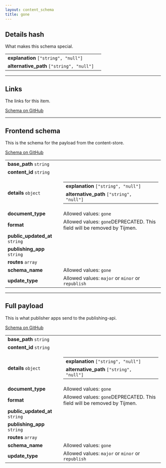 ```yaml
---
layout: content_schema
title: gone
---
```


<!-- This file was automatically generated. DO NOT EDIT DIRECTLY. -->

## Details hash

What makes this schema special.

<table class='schema-table'><tr><td><strong>explanation</strong> <code>["string", "null"]</code></td> <td></td></tr>
<tr><td><strong>alternative_path</strong> <code>["string", "null"]</code></td> <td></td></tr></table>



---

## Links

The links for this item.

[Schema on GitHub](https://raw.githubusercontent.com/alphagov/govuk-content-schemas/master/dist/formats/gone/publisher_v2/links.json)



---

## Frontend schema

This is the schema for the payload from the content-store.

[Schema on GitHub](https://raw.githubusercontent.com/alphagov/govuk-content-schemas/master/dist/formats/gone/frontend/schema.json)

<table class='schema-table'><tr><td><strong>base_path</strong> <code>string</code></td> <td></td></tr>
<tr><td><strong>content_id</strong> <code>string</code></td> <td></td></tr>
<tr><td><strong>details</strong> <code>object</code></td> <td><table class='schema-table'><tr><td><strong>explanation</strong> <code>["string", "null"]</code></td> <td></td></tr>
<tr><td><strong>alternative_path</strong> <code>["string", "null"]</code></td> <td></td></tr></table></td></tr>
<tr><td><strong>document_type</strong> </td> <td>Allowed values: <code>gone</code></td></tr>
<tr><td><strong>format</strong> </td> <td>Allowed values: <code>gone</code>DEPRECATED. This field will be removed by Tijmen.</td></tr>
<tr><td><strong>public_updated_at</strong> <code>string</code></td> <td></td></tr>
<tr><td><strong>publishing_app</strong> <code>string</code></td> <td></td></tr>
<tr><td><strong>routes</strong> <code>array</code></td> <td></td></tr>
<tr><td><strong>schema_name</strong> </td> <td>Allowed values: <code>gone</code></td></tr>
<tr><td><strong>update_type</strong> </td> <td>Allowed values: <code>major</code> or <code>minor</code> or <code>republish</code></td></tr></table>

---



## Full payload

This is what publisher apps send to the publishing-api.

[Schema on GitHub](https://raw.githubusercontent.com/alphagov/govuk-content-schemas/master/dist/formats/gone/publisher_v2/schema.json)

<table class='schema-table'><tr><td><strong>base_path</strong> <code>string</code></td> <td></td></tr>
<tr><td><strong>content_id</strong> <code>string</code></td> <td></td></tr>
<tr><td><strong>details</strong> <code>object</code></td> <td><table class='schema-table'><tr><td><strong>explanation</strong> <code>["string", "null"]</code></td> <td></td></tr>
<tr><td><strong>alternative_path</strong> <code>["string", "null"]</code></td> <td></td></tr></table></td></tr>
<tr><td><strong>document_type</strong> </td> <td>Allowed values: <code>gone</code></td></tr>
<tr><td><strong>format</strong> </td> <td>Allowed values: <code>gone</code>DEPRECATED. This field will be removed by Tijmen.</td></tr>
<tr><td><strong>public_updated_at</strong> <code>string</code></td> <td></td></tr>
<tr><td><strong>publishing_app</strong> <code>string</code></td> <td></td></tr>
<tr><td><strong>routes</strong> <code>array</code></td> <td></td></tr>
<tr><td><strong>schema_name</strong> </td> <td>Allowed values: <code>gone</code></td></tr>
<tr><td><strong>update_type</strong> </td> <td>Allowed values: <code>major</code> or <code>minor</code> or <code>republish</code></td></tr></table>
